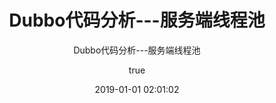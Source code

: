 ---
title: Dubbo代码分析---服务端线程池
cover: /images/java.png
subtitle:  Dubbo代码分析---服务端线程池
author: 
  nick: 王欣
  link: http://lovepoem.github.io
tags: 
- dubbo
categories: 
- dubbo
date: 2019-01-01 02:01:02  
---